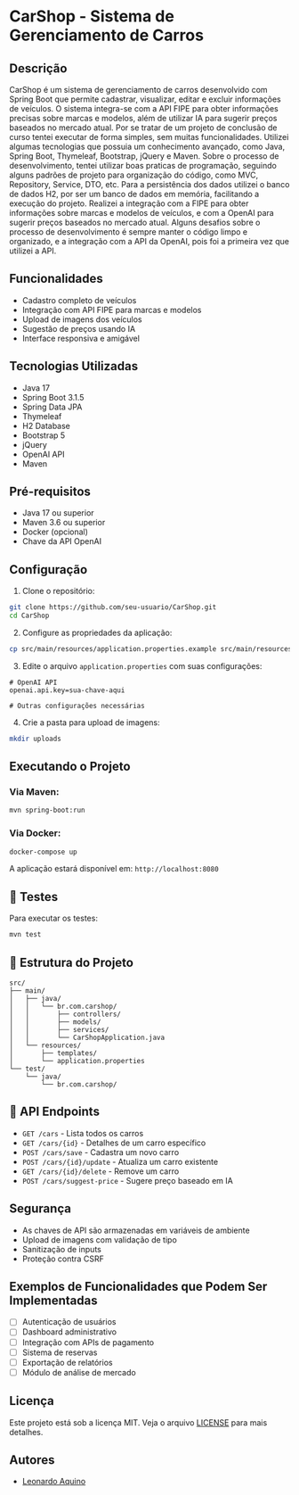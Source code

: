 # CarShop - Sistema de Gerenciamento de Carros

## Descrição
CarShop é um sistema de gerenciamento de carros desenvolvido com Spring Boot que permite cadastrar, visualizar, editar e excluir informações de veículos. O sistema integra-se com a API FIPE para obter informações precisas sobre marcas e modelos, além de utilizar IA para sugerir preços baseados no mercado atual.
Por se tratar de um projeto de conclusão de curso tentei executar de forma simples, sem muitas funcionalidades.
Utilizei algumas tecnologias que possuia um conhecimento avançado, como Java, Spring Boot, Thymeleaf, Bootstrap, jQuery e Maven.
Sobre o processo de desenvolvimento, tentei utilizar boas praticas de programação, seguindo alguns padrões de projeto para organização do código, como MVC, Repository, Service, DTO, etc.
Para a persistência dos dados utilizei o banco de dados H2, por ser um banco de dados em memória, facilitando a execução do projeto.
Realizei a integração com a FIPE para obter informações sobre marcas e modelos de veículos, e com a OpenAI para sugerir preços baseados no mercado atual.
Alguns desafios sobre o processo de desenvolvimento é sempre manter o código limpo e organizado, e a integração com a API da OpenAI, pois foi a primeira vez que utilizei a API.

## Funcionalidades
- Cadastro completo de veículos
- Integração com API FIPE para marcas e modelos
- Upload de imagens dos veículos
- Sugestão de preços usando IA
- Interface responsiva e amigável

## Tecnologias Utilizadas
- Java 17
- Spring Boot 3.1.5
- Spring Data JPA
- Thymeleaf
- H2 Database
- Bootstrap 5
- jQuery
- OpenAI API
- Maven

## Pré-requisitos
- Java 17 ou superior
- Maven 3.6 ou superior
- Docker (opcional)
- Chave da API OpenAI

## Configuração

1. Clone o repositório:
```bash
git clone https://github.com/seu-usuario/CarShop.git
cd CarShop
```

2. Configure as propriedades da aplicação:
```bash
cp src/main/resources/application.properties.example src/main/resources/application.properties
```

3. Edite o arquivo `application.properties` com suas configurações:
```properties
# OpenAI API
openai.api.key=sua-chave-aqui

# Outras configurações necessárias
```

4. Crie a pasta para upload de imagens:
```bash
mkdir uploads
```

## Executando o Projeto

### Via Maven:
```bash
mvn spring-boot:run
```

### Via Docker:
```bash
docker-compose up
```

A aplicação estará disponível em: `http://localhost:8080`

## 🧪 Testes
Para executar os testes:
```bash
mvn test
```

## 📁 Estrutura do Projeto
```
src/
├── main/
│   ├── java/
│   │   └── br.com.carshop/
│   │       ├── controllers/
│   │       ├── models/
│   │       ├── services/
│   │       └── CarShopApplication.java
│   └── resources/
│       ├── templates/
│       └── application.properties
└── test/
    └── java/
        └── br.com.carshop/
```

## 📝 API Endpoints
- `GET /cars` - Lista todos os carros
- `GET /cars/{id}` - Detalhes de um carro específico
- `POST /cars/save` - Cadastra um novo carro
- `POST /cars/{id}/update` - Atualiza um carro existente
- `GET /cars/{id}/delete` - Remove um carro
- `POST /cars/suggest-price` - Sugere preço baseado em IA

## Segurança
- As chaves de API são armazenadas em variáveis de ambiente
- Upload de imagens com validação de tipo
- Sanitização de inputs
- Proteção contra CSRF

## Exemplos de Funcionalidades que Podem Ser Implementadas
- [ ] Autenticação de usuários
- [ ] Dashboard administrativo
- [ ] Integração com APIs de pagamento
- [ ] Sistema de reservas
- [ ] Exportação de relatórios
- [ ] Módulo de análise de mercado

## Licença
Este projeto está sob a licença MIT. Veja o arquivo [LICENSE](LICENSE) para mais detalhes.

## Autores
- [Leonardo Aquino](https://github.com/leeok4)
